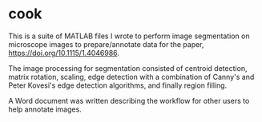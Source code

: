# cook
This is a suite of MATLAB files I wrote to perform image segmentation on microscope images to prepare/annotate data for the paper, https://doi.org/10.1115/1.4046986.

The image processing for segmentation consisted of centroid detection, matrix rotation, scaling, edge detection with a combination of Canny's and Peter Kovesi's edge detection algorithms, and finally region filling.

A Word document was written describing the workflow for other users to help annotate images.
